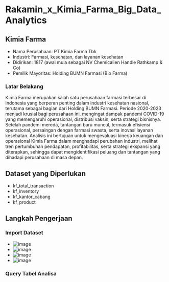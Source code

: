 # Rakamin_x_Kimia_Farma_Big_Data_Analytics

## Kimia Farma
* Nama Perusahaan: PT Kimia Farma Tbk
* Industri: Farmasi, kesehatan, dan layanan kesehatan
* Didirikan: 1817 (awal mula sebagai NV Chemicalien Handle Rathkamp & Co)
* Pemilik Mayoritas: Holding BUMN Farmasi (Bio Farma)

### Latar Belakang
Kimia Farma merupakan salah satu perusahaan farmasi terbesar di Indonesia yang berperan penting dalam industri kesehatan nasional, terutama sebagai bagian dari Holding BUMN Farmasi. Periode 2020-2023 menjadi krusial bagi perusahaan ini, mengingat dampak pandemi COVID-19 yang memengaruhi operasional, distribusi vaksin, serta strategi bisnisnya. Setelah pandemi mereda, tantangan baru muncul, termasuk efisiensi operasional, persaingan dengan farmasi swasta, serta inovasi layanan kesehatan. Analisis ini bertujuan untuk mengevaluasi kinerja keuangan dan operasional Kimia Farma dalam menghadapi perubahan industri, melihat tren pertumbuhan pendapatan, profitabilitas, serta strategi ekspansi yang diterapkan, sehingga dapat mengidentifikasi peluang dan tantangan yang dihadapi perusahaan di masa depan.

## Dataset yang Diperlukan
* kf_total_transaction
* kf_inventory
* kf_kantor_cabang
* kf_product

## Langkah Pengerjaan

### Import Dataset
*  ![image](https://github.com/user-attachments/assets/bb779b21-1bd4-4c9c-ad32-4433e3f6dfd2)
*  ![image](https://github.com/user-attachments/assets/d3089309-5fd0-4ed0-ac77-cbed7408653c)
*  ![image](https://github.com/user-attachments/assets/2262d93c-bd84-4fc8-bd8e-f22251abd282)
*  ![image](https://github.com/user-attachments/assets/3de9c9f9-0b36-41e5-bca4-2f7c0f33ba3b)

### Query Tabel Analisa

